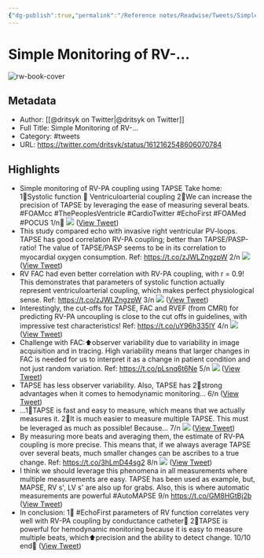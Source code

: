 ```yaml
---
{"dg-publish":true,"permalink":"/Reference notes/Readwise/Tweets/Simple Monitoring of RV-.../"}
---
```


# Simple Monitoring of RV-...

![rw-book-cover](https://pbs.twimg.com/profile_images/1627280965461499904/5wZMq23V.jpg)

## Metadata
- Author: [[@dritsyk on Twitter\|@dritsyk on Twitter]]
- Full Title: Simple Monitoring of RV-...
- Category: #tweets
- URL: https://twitter.com/dritsyk/status/1612162548606070784

## Highlights
- Simple monitoring of RV-PA coupling using TAPSE
  Take home:
  1⃣Systolic function 🟰 Ventriculoarterial coupling
  2⃣We can increase the precision of TAPSE by leveraging the ease of measuring several beats.
  #FOAMcc #ThePeoplesVentricle #CardioTwitter #EchoFirst #FOAMed #POCUS 
  1/n🧵 
  ![](https://pbs.twimg.com/media/Fl-JHj8WQAU119G.jpg) ([View Tweet](https://twitter.com/dritsyk/status/1612162548606070784))
- This study compared echo with invasive right ventricular PV-loops. TAPSE has good correlation RV-PA coupling; better than TAPSE/PASP-ratio! The value of TAPSE/PASP seems to be in its correlation to myocardial oxygen consumption. 
  Ref: https://t.co/zJWLZngzpW
  2/n 
  ![](https://pbs.twimg.com/media/Fl-JM6JWQAQGf0-.jpg) ([View Tweet](https://twitter.com/dritsyk/status/1612162551558639621))
- RV FAC had even better correlation with RV-PA coupling, with r = 0.9! This demonstrates that parameters of systolic function actually represent ventriculoarterial coupling, which makes perfect physiological sense.
  Ref: https://t.co/zJWLZngzpW
  3/n 
  ![](https://pbs.twimg.com/media/Fl-JnF7XgAAqGAy.png) ([View Tweet](https://twitter.com/dritsyk/status/1612162554284986373))
- Interestingly, the cut-offs for TAPSE, FAC and RVEF (from CMRI) for predicting RV-PA uncoupling is close to the cut offs in guidelines, with impressive test characteristics!
  Ref: https://t.co/uY96h335lY
  4/n 
  ![](https://pbs.twimg.com/media/Fl-KD-kWQAEmMgw.png) ([View Tweet](https://twitter.com/dritsyk/status/1612162556948541441))
- Challenge with FAC:⬆️observer variability due to variability in image acquisition and in tracing. High variability means that larger changes in FAC is needed for us to interpret it as a change in patient condition and not just random variation. 
  Ref: https://t.co/pLsnq6t6Ne
  5/n 
  ![](https://pbs.twimg.com/media/Fl-KTc6XkAAwBDs.png) ([View Tweet](https://twitter.com/dritsyk/status/1612162560039555078))
- TAPSE has less observer variability. Also, TAPSE has 2⃣strong advantages when it comes to hemodynamic monitoring...
  6/n ([View Tweet](https://twitter.com/dritsyk/status/1612162562564538372))
- ...1⃣TAPSE is fast and easy to measure, which means that we actually measures it. 2⃣It is much easier to measure multiple TAPSE. This must be leveraged as much as possible! Because...
  7/n 
  ![](https://pbs.twimg.com/media/Fl-LG6QWYAgNzQF.jpg) ([View Tweet](https://twitter.com/dritsyk/status/1612162564573564928))
- By measuring more beats and averaging them, the estimate of RV-PA coupling is more precise. This means that, if we always average TAPSE over several beats, much smaller changes can be ascribes to a true change. 
  Ref: https://t.co/3hLmD44sg2
  8/n 
  ![](https://pbs.twimg.com/media/Fl-LkIBX0AA-ZRM.jpg) ([View Tweet](https://twitter.com/dritsyk/status/1612162568080003074))
- I think we should leverage this phenomena in all measurements where multiple measurements are easy. TAPSE has been used as example, but, MAPSE, RV s', LV s' are also up for grabs. Also, this is where automatic measurements are powerful #AutoMAPSE
  9/n https://t.co/GM8HGtBj2b ([View Tweet](https://twitter.com/dritsyk/status/1612162571234344960))
- In conclusion:
  1⃣ #EchoFirst parameters of RV function correlates very well with RV-PA coupling by conductance catheter🎇
  2⃣TAPSE is powerful for hemodynamic monitoring because it is easy to measure multiple beats, which⬆️precision and the ability to detect change.
  10/10
  end🧵 ([View Tweet](https://twitter.com/dritsyk/status/1612162574199439363))
